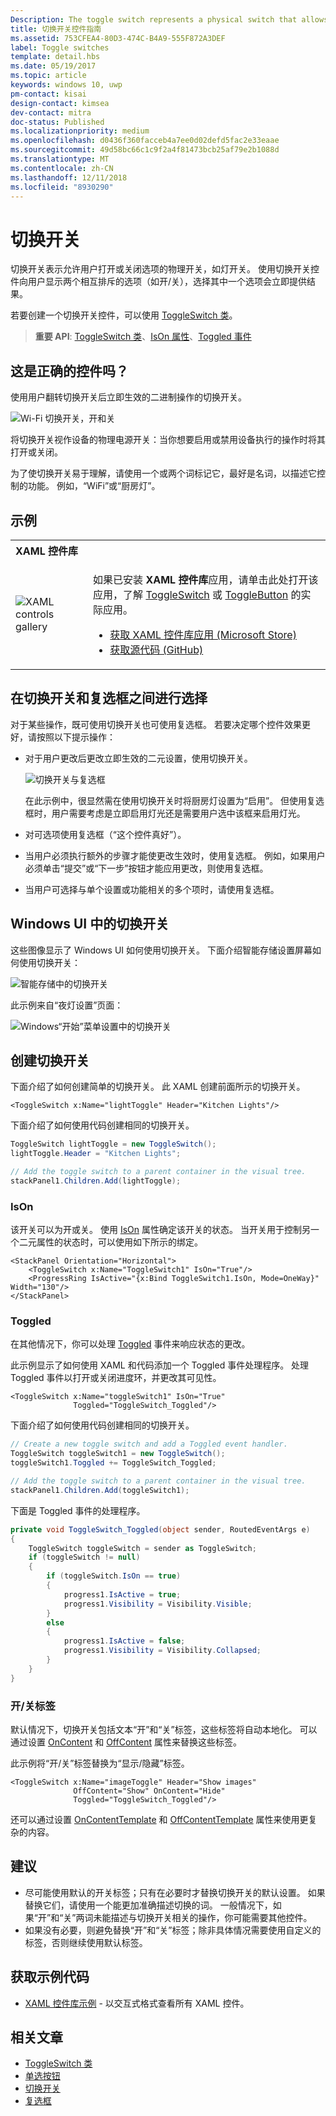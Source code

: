 ```yaml
---
Description: The toggle switch represents a physical switch that allows users to turn things on or off.
title: 切换开关控件指南
ms.assetid: 753CFEA4-80D3-474C-B4A9-555F872A3DEF
label: Toggle switches
template: detail.hbs
ms.date: 05/19/2017
ms.topic: article
keywords: windows 10, uwp
pm-contact: kisai
design-contact: kimsea
dev-contact: mitra
doc-status: Published
ms.localizationpriority: medium
ms.openlocfilehash: d0436f360facceb4a7ee0d02defd5fac2e33eaae
ms.sourcegitcommit: 49d58bc66c1c9f2a4f81473bcb25af79e2b1088d
ms.translationtype: MT
ms.contentlocale: zh-CN
ms.lasthandoff: 12/11/2018
ms.locfileid: "8930290"
---
```

# <a name="toggle-switches"></a>切换开关

切换开关表示允许用户打开或关闭选项的物理开关，如灯开关。 使用切换开关控件向用户显示两个相互排斥的选项（如开/关），选择其中一个选项会立即提供结果。

若要创建一个切换开关控件，可以使用 [ToggleSwitch 类](https://docs.microsoft.com/uwp/api/windows.ui.xaml.controls.toggleswitch)。

> **重要 API**: [ToggleSwitch 类](https://docs.microsoft.com/uwp/api/windows.ui.xaml.controls.toggleswitch)、[IsOn 属性](https://docs.microsoft.com/uwp/api/windows.ui.xaml.controls.toggleswitch.ison)、[Toggled 事件](https://docs.microsoft.com/uwp/api/windows.ui.xaml.controls.toggleswitch.toggled)

## <a name="is-this-the-right-control"></a>这是正确的控件吗？

使用用户翻转切换开关后立即生效的二进制操作的切换开关。

![Wi-Fi 切换开关，开和关](images/toggleswitches01.png)

将切换开关视作设备的物理电源开关：当你想要启用或禁用设备执行的操作时将其打开或关闭。

为了使切换开关易于理解，请使用一个或两个词标记它，最好是名词，以描述它控制的功能。 例如，“WiFi”或“厨房灯”。 

## <a name="examples"></a>示例

<table>
<th align="left">XAML 控件库<th>
<tr>
<td><img src="images/xaml-controls-gallery-sm.png" alt="XAML controls gallery"></img></td>
<td>
    <p>如果已安装 <strong style="font-weight: semi-bold">XAML 控件库</strong>应用，请单击此处打开该应用，了解 <a href="xamlcontrolsgallery:/item/ToggleSwitch">ToggleSwitch</a> 或 <a href="xamlcontrolsgallery:/item/ToggleButton">ToggleButton</a> 的实际应用。</p>
    <ul>
    <li><a href="https://www.microsoft.com/store/productId/9MSVH128X2ZT">获取 XAML 控件库应用 (Microsoft Store)</a></li>
    <li><a href="https://github.com/Microsoft/Windows-universal-samples/tree/master/Samples/XamlUIBasics">获取源代码 (GitHub)</a></li>
    </ul>
</td>
</tr>
</table>

## <a name="choosing-between-toggle-switch-and-check-box"></a>在切换开关和复选框之间进行选择

对于某些操作，既可使用切换开关也可使用复选框。 若要决定哪个控件效果更好，请按照以下提示操作：

- 对于用户更改后更改立即生效的二元设置，使用切换开关。

    ![切换开关与复选框](images/toggleswitches02.png)

    在此示例中，很显然需在使用切换开关时将厨房灯设置为“启用”。 但使用复选框时，用户需要考虑是立即启用灯光还是需要用户选中该框来启用灯光。

- 对可选项使用复选框（“这个控件真好”）。
- 当用户必须执行额外的步骤才能使更改生效时，使用复选框。 例如，如果用户必须单击“提交”或“下一步”按钮才能应用更改，则使用复选框。
- 当用户可选择与单个设置或功能相关的多个项时，请使用复选框。

## <a name="toggle-switches-in-the-windows-ui"></a>Windows UI 中的切换开关

这些图像显示了 Windows UI 如何使用切换开关。 下面介绍智能存储设置屏幕如何使用切换开关：

![智能存储中的切换开关](images/SmartStorageToggle.png)

此示例来自“夜灯设置”页面：

![Windows“开始”菜单设置中的切换开关](images/NightLightToggle.png)

## <a name="create-a-toggle-switch"></a>创建切换开关

下面介绍了如何创建简单的切换开关。 此 XAML 创建前面所示的切换开关。

```xaml
<ToggleSwitch x:Name="lightToggle" Header="Kitchen Lights"/>
```

下面介绍了如何使用代码创建相同的切换开关。

```csharp
ToggleSwitch lightToggle = new ToggleSwitch();
lightToggle.Header = "Kitchen Lights";

// Add the toggle switch to a parent container in the visual tree.
stackPanel1.Children.Add(lightToggle);
```

### <a name="ison"></a>IsOn

该开关可以为开或关。 使用 [IsOn](https://docs.microsoft.com/uwp/api/windows.ui.xaml.controls.toggleswitch.ison) 属性确定该开关的状态。 当开关用于控制另一个二元属性的状态时，可以使用如下所示的绑定。

```xaml
<StackPanel Orientation="Horizontal">
    <ToggleSwitch x:Name="ToggleSwitch1" IsOn="True"/>
    <ProgressRing IsActive="{x:Bind ToggleSwitch1.IsOn, Mode=OneWay}" Width="130"/>
</StackPanel>
```

### <a name="toggled"></a>Toggled

在其他情况下，你可以处理 [Toggled](https://docs.microsoft.com/uwp/api/windows.ui.xaml.controls.toggleswitch.toggled) 事件来响应状态的更改。

此示例显示了如何使用 XAML 和代码添加一个 Toggled 事件处理程序。 处理 Toggled 事件以打开或关闭进度环，并更改其可见性。

```xaml
<ToggleSwitch x:Name="toggleSwitch1" IsOn="True"
              Toggled="ToggleSwitch_Toggled"/>
```

下面介绍了如何使用代码创建相同的切换开关。

```csharp
// Create a new toggle switch and add a Toggled event handler.
ToggleSwitch toggleSwitch1 = new ToggleSwitch();
toggleSwitch1.Toggled += ToggleSwitch_Toggled;

// Add the toggle switch to a parent container in the visual tree.
stackPanel1.Children.Add(toggleSwitch1);
```

下面是 Toggled 事件的处理程序。

```csharp
private void ToggleSwitch_Toggled(object sender, RoutedEventArgs e)
{
    ToggleSwitch toggleSwitch = sender as ToggleSwitch;
    if (toggleSwitch != null)
    {
        if (toggleSwitch.IsOn == true)
        {
            progress1.IsActive = true;
            progress1.Visibility = Visibility.Visible;
        }
        else
        {
            progress1.IsActive = false;
            progress1.Visibility = Visibility.Collapsed;
        }
    }
}
```

### <a name="onoff-labels"></a>开/关标签

默认情况下，切换开关包括文本“开”和“关”标签，这些标签将自动本地化。 可以通过设置 [OnContent](https://docs.microsoft.com/uwp/api/windows.ui.xaml.controls.toggleswitch.oncontent) 和 [OffContent](https://docs.microsoft.com/uwp/api/windows.ui.xaml.controls.toggleswitch.offcontent) 属性来替换这些标签。

此示例将“开/关”标签替换为“显示/隐藏”标签。

```xaml
<ToggleSwitch x:Name="imageToggle" Header="Show images"
              OffContent="Show" OnContent="Hide"
              Toggled="ToggleSwitch_Toggled"/>
```

还可以通过设置 [OnContentTemplate](https://docs.microsoft.com/uwp/api/windows.ui.xaml.controls.toggleswitch.oncontenttemplate) 和 [OffContentTemplate](https://docs.microsoft.com/uwp/api/windows.ui.xaml.controls.toggleswitch.offcontenttemplate) 属性来使用更复杂的内容。

## <a name="recommendations"></a>建议

- 尽可能使用默认的开关标签；只有在必要时才替换切换开关的默认设置。 如果替换它们，请使用一个能更加准确描述切换的词。 一般情况下，如果“开”和“关”两词未能描述与切换开关相关的操作，你可能需要其他控件。
- 如果没有必要，则避免替换“开”和“关”标签；除非具体情况需要使用自定义的标签，否则继续使用默认标签。

## <a name="get-the-sample-code"></a>获取示例代码

- [XAML 控件库示例](https://github.com/Microsoft/Windows-universal-samples/tree/master/Samples/XamlUIBasics) - 以交互式格式查看所有 XAML 控件。

## <a name="related-articles"></a>相关文章

- [ToggleSwitch 类](https://docs.microsoft.com/uwp/api/windows.ui.xaml.controls.toggleswitch)
- [单选按钮](radio-button.md)
- [切换开关](toggles.md)
- [复选框](checkbox.md)
